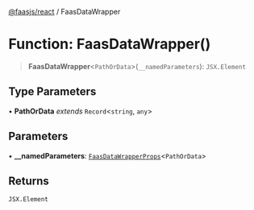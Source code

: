 [@faasjs/react](../README.md) / FaasDataWrapper

# Function: FaasDataWrapper()

> **FaasDataWrapper**\<`PathOrData`\>(`__namedParameters`): `JSX.Element`

## Type Parameters

• **PathOrData** *extends* `Record`\<`string`, `any`\>

## Parameters

• **\_\_namedParameters**: [`FaasDataWrapperProps`](../type-aliases/FaasDataWrapperProps.md)\<`PathOrData`\>

## Returns

`JSX.Element`
